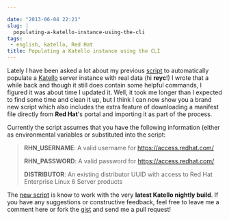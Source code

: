 ```yaml
---

date: "2013-06-04 22:21"
slug: |
  populating-a-katello-instance-using-the-cli
tags:
 - english, katello, Red Hat
title: Populating a Katello instance using the CLI
---
```


Lately I have been asked a lot about my previous
[script](http://bit.ly/13jSmSx) to automatically populate a
[Katello](http://www.katello.org/) server instance with real data (hi
**reyc**!) I wrote that a while back and though it still does contain
some helpful commands, I figured it was about time I updated it. Well,
it took me longer than I expected to find some time and clean it up, but
I think I can now show you a brand new script which also includes the
extra feature of downloading a manifest file directly from **Red
Hat**\'s portal and importing it as part of the process.

Currently the script assumes that you have the following information
(either as environmental variables or substituted into the script:

> **RHN_USERNAME**: A valid username for <https://access.redhat.com/>
>
> **RHN_PASSWORD**: A valid password for <https://access.redhat.com/>
>
> **DISTRIBUTOR**: An existing distributor UUID with access to Red Hat
> Enterprise Linux 6 Server products

The [new script](http://bit.ly/15Fk4di) is know to work with the very
**latest Katello nightly build**. If you have any suggestions or
constructive feedback, feel free to leave me a comment here or fork the
[gist](http://bit.ly/15Fk4di) and send me a pull request!
